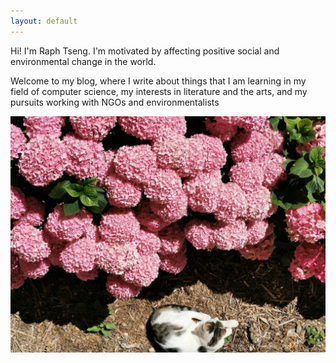 ```yaml
---
layout: default
---
```


<div id = "main-text">
  <p>
    Hi! I'm Raph Tseng. I'm motivated by affecting positive social and environmental change in the world. </p>
  <p> Welcome to my blog, where I write about things that I am learning in my field of computer science, my interests in literature and the arts, and my pursuits working with NGOs and environmentalists </p>
</div>

<div id="image-container" class="noselect">
  <img id="primary-mainimg" class="main-image" src="assets/img/119916132_1272694136408821_5749101384131024825_n.jpg"></img>

<link rel="stylesheet" href="assets/css/index.css">
  
